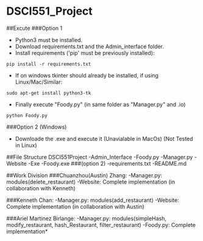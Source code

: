 # DSCI551_Project

##Excute
###Option 1
  - Python3 must be installed.
  - Download requirements.txt and the Admin_interface folder.
  - Install requirements ('pip' must be previously installed):
```shell
pip install -r requirements.txt
```
  - If on windows tkinter should already be installed, if using Linux/Mac/Similar:
```shell
sudo apt-get install python3-tk
```
  - Finally execute "Foody.py" (in same folder as "Manager.py" and .io)
```shell
python Foody.py
```
###Option 2 (Windows)
  - Downloade the .exe and execute it (Unavialable in MacOs) (Not Tested in Linux)

##File Structure
DSCI551Project
  -Admin_Interface
    -Foody.py
    -Manager.py
  -Website
  -Exe
    -Foody.exe ###(option 2)
  -requirements.txt
  -README.md


##Work Division
###Chuanzhou(Austin) Zhang:
  -Manager.py: modules(delete_restaurant)
  -Website: Complete implementation (in collaboration with Kenneth)

###Kenneth Chan:
  -Manager.py: modules(add_restaurant)
  -Website: Complete implementation (in collaboration with Austin)

###Ariel Martinez Birlange:
  -Manager.py: modules(simpleHash, modify_restaurant, hash_Restaurant, filter_restaurant)
  -Foody.py: Complete implementation*

